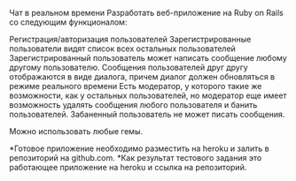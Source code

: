 Чат в реальном времени
Разработать веб-приложение на Ruby on Rails со следующим функционалом:

Регистрация/авторизация пользователей
Зарегистрированные пользователи видят список всех остальных пользователей
Зарегистрированный пользователь может написать сообщение любому другому пользователю. Сообщения пользователей друг другу отображаются в виде диалога, причем диалог должен обновляться в режиме реального времени
Есть модератор, у которого такие же возможности, как у остальных пользователей, но модератор еще имеет возможность удалять сообщения любого пользователя и банить пользователей. Забаненный пользователь не может писать сообщения.

Можно использовать любые гемы.

*Готовое приложение необходимо разместить на heroku и залить в репозиторий на github.com.
*Как результат тестового задания это работающее приложение на heroku и ссылка на репозиторий.
